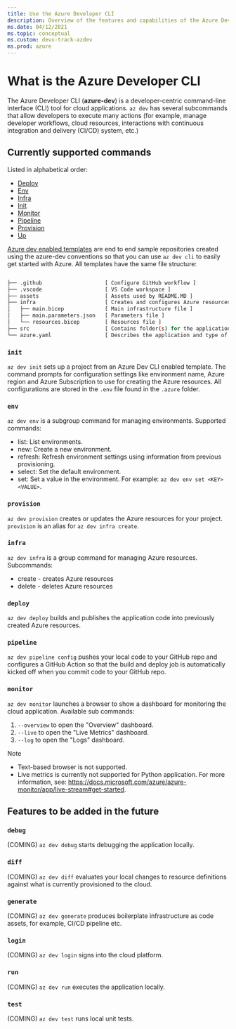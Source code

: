 ```yaml
---
title: Use the Azure Developer CLI
description: Overview of the features and capabilities of the Azure Developer CLI that helps developers be more productive when building and deploying applications to Azure.
ms.date: 04/12/2021
ms.topic: conceptual
ms.custom: devx-track-azdev
ms.prod: azure
---
```

# What is the Azure Developer CLI

The Azure Developer CLI (**azure-dev**) is a developer-centric command-line interface (CLI) tool for cloud applications. `az dev` has several subcommands that allow developers to execute many actions (for example, manage developer workflows, cloud resources, interactions with continuous integration and delivery (CI/CD) system, etc.)

## Currently supported commands

Listed in alphabetical order:

- [Deploy](#deploy)
- [Env](#env)
- [Infra](#infra)
- [Init](#init)
- [Monitor](#monitor)
- [Pipeline](#pipeline)
- [Provision](#provision)
- [Up](#up)

[Azure dev enabled templates](azure-dev-cli-templates.md) are end to end sample repositories created using the azure-dev conventions so that you can use `az dev cli` to easily get started with Azure. All templates have the same file structure:

```bash

├── .github                    [ Configure GitHub workflow ]
├── .vscode                    [ VS Code workspace ]
├── assets                     [ Assets used by README.MD ]
├── infra                      [ Creates and configures Azure resources ]
│   ├── main.bicep             [ Main infrastructure file ]
│   ├── main.parameters.json   [ Parameters file ]
│   └── resources.bicep        [ Resources file ]
├── src                        [ Contains folder(s) for the application code ]
└── azure.yaml                 [ Describes the application and type of Azure resources]
```

### `init`

`az dev init` sets up a project from an Azure Dev CLI enabled template. The command prompts for configuration settings like environment name, Azure region and Azure Subscription to use for creating the Azure resources. All configurations are stored in the `.env` file found in the `.azure` folder.

### `env`

`az dev env` is a subgroup command for managing environments. Supported commands:

- list: List environments.
- new: Create a new environment.
- refresh: Refresh environment settings using information from previous provisioning.
- select: Set the default environment.
- set: Set a value in the environment. For example: `az dev env set <KEY> <VALUE>`.

### `provision`

`az dev provision` creates or updates the Azure resources for your project. `provision` is an alias for `az dev infra create`.

### `infra`

`az dev infra` is a group command for managing Azure resources. Subcommands:

- create - creates Azure resources
- delete - deletes Azure resources

### `deploy`

`az dev deploy` builds and publishes the application code into previously created Azure resources.

### `pipeline`

`az dev pipeline config` pushes your local code to your GitHub repo and configures a GitHub Action so that the build and deploy job is automatically kicked off when you commit code to your GitHub repo.

### `monitor`

`az dev monitor` launches a browser to show a dashboard for monitoring the cloud application. Available sub commands: 

1. `--overview` to open the "Overview" dashboard.
1. `--live` to open the "Live Metrics" dashboard.
1. `--log` to open the "Logs" dashboard.

> [!NOTE]
> * Text-based browser is not supported.
> * Live metrics is currently not supported for Python application. For more information, see: https://docs.microsoft.com/azure/azure-monitor/app/live-stream#get-started.

## Features to be added in the future

### `debug`
(COMING) `az dev debug` starts debugging the application locally.

### `diff`
(COMING) `az dev diff` evaluates your local changes to resource definitions against what is currently provisioned to the cloud.

### `generate`
(COMING) `az dev generate` produces boilerplate infrastructure as code assets, for example, CI/CD pipeline etc.

### `login`
(COMING) `az dev login` signs into the cloud platform.

### `run`
(COMING) `az dev run` executes the application locally.

### `test`
(COMING) `az dev test` runs local unit tests.